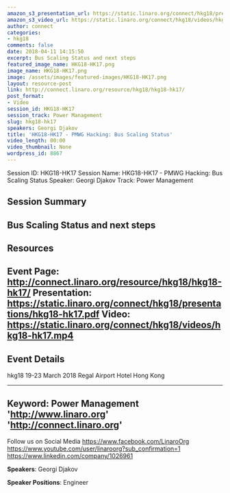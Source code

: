 ```yaml
---
amazon_s3_presentation_url: https://static.linaro.org/connect/hkg18/presentations/hkg18-hk17.pdf
amazon_s3_video_url: https://static.linaro.org/connect/hkg18/videos/hkg18-hk17.mp4
author: connect
categories:
- hkg18
comments: false
date: 2018-04-11 14:15:50
excerpt: Bus Scaling Status and next steps
featured_image_name: HKG18-HK17.png
image_name: HKG18-HK17.png
image: /assets/images/featured-images/HKG18-HK17.png
layout: resource-post
link: http://connect.linaro.org/resource/hkg18/hkg18-hk17/
post_format:
- Video
session_id: HKG18-HK17
session_track: Power Management
slug: hkg18-hk17
speakers: Georgi Djakov
title: 'HKG18-HK17 - PMWG Hacking: Bus Scaling Status'
video_length: 00:00
video_thumbnail: None
wordpress_id: 8867
---
```


Session ID: HKG18-HK17
Session Name: HKG18-HK17 - PMWG Hacking: Bus Scaling Status
Speaker: Georgi Djakov
Track: Power Management


## Session Summary
Bus Scaling Status and next steps
---------------------------------------------------
## Resources
Event Page: http://connect.linaro.org/resource/hkg18/hkg18-hk17/
Presentation: https://static.linaro.org/connect/hkg18/presentations/hkg18-hk17.pdf
Video: https://static.linaro.org/connect/hkg18/videos/hkg18-hk17.mp4
 ---------------------------------------------------
## Event Details
hkg18
19-23 March 2018
Regal Airport Hotel Hong Kong

---------------------------------------------------
Keyword: Power Management
'http://www.linaro.org'
'http://connect.linaro.org'
---------------------------------------------------
Follow us on Social Media
https://www.facebook.com/LinaroOrg
https://www.youtube.com/user/linaroorg?sub_confirmation=1
https://www.linkedin.com/company/1026961

**Speakers**: Georgi Djakov

**Speaker Positions**: Engineer
